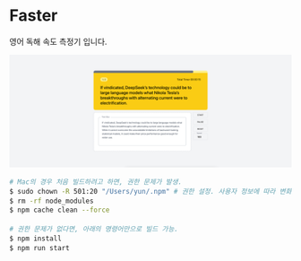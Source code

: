 # Faster

영어 독해 속도 측정기 입니다.

<img alt="main image" src="doc/images/main.png">

```bash
# Mac의 경우 처음 빌드하려고 하면, 권한 문제가 발생.
$ sudo chown -R 501:20 "/Users/yun/.npm" # 권한 설정. 사용자 정보에 따라 변화.
$ rm -rf node_modules
$ npm cache clean --force

# 권한 문제가 없다면, 아래의 명령어만으로 빌드 가능.
$ npm install
$ npm run start
```